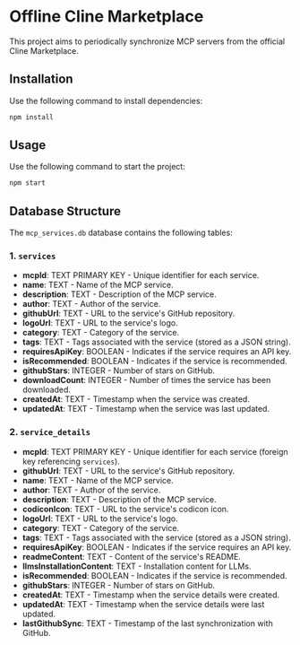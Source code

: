 # Offline Cline Marketplace

This project aims to periodically synchronize MCP servers from the official Cline Marketplace.

## Installation

Use the following command to install dependencies:

```bash
npm install
```

## Usage

Use the following command to start the project:

```bash
npm start
```

## Database Structure

The `mcp_services.db` database contains the following tables:

### 1. `services`

- **mcpId**: TEXT PRIMARY KEY - Unique identifier for each service.
- **name**: TEXT - Name of the MCP service.
- **description**: TEXT - Description of the MCP service.
- **author**: TEXT - Author of the service.
- **githubUrl**: TEXT - URL to the service's GitHub repository.
- **logoUrl**: TEXT - URL to the service's logo.
- **category**: TEXT - Category of the service.
- **tags**: TEXT - Tags associated with the service (stored as a JSON string).
- **requiresApiKey**: BOOLEAN - Indicates if the service requires an API key.
- **isRecommended**: BOOLEAN - Indicates if the service is recommended.
- **githubStars**: INTEGER - Number of stars on GitHub.
- **downloadCount**: INTEGER - Number of times the service has been downloaded.
- **createdAt**: TEXT - Timestamp when the service was created.
- **updatedAt**: TEXT - Timestamp when the service was last updated.

### 2. `service_details`

- **mcpId**: TEXT PRIMARY KEY - Unique identifier for each service (foreign key referencing `services`).
- **githubUrl**: TEXT - URL to the service's GitHub repository.
- **name**: TEXT - Name of the MCP service.
- **author**: TEXT - Author of the service.
- **description**: TEXT - Description of the MCP service.
- **codiconIcon**: TEXT - URL to the service's codicon icon.
- **logoUrl**: TEXT - URL to the service's logo.
- **category**: TEXT - Category of the service.
- **tags**: TEXT - Tags associated with the service (stored as a JSON string).
- **requiresApiKey**: BOOLEAN - Indicates if the service requires an API key.
- **readmeContent**: TEXT - Content of the service's README.
- **llmsInstallationContent**: TEXT - Installation content for LLMs.
- **isRecommended**: BOOLEAN - Indicates if the service is recommended.
- **githubStars**: INTEGER - Number of stars on GitHub.
- **createdAt**: TEXT - Timestamp when the service details were created.
- **updatedAt**: TEXT - Timestamp when the service details were last updated.
- **lastGithubSync**: TEXT - Timestamp of the last synchronization with GitHub.
